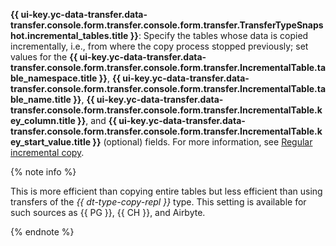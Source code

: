 **{{ ui-key.yc-data-transfer.data-transfer.console.form.transfer.console.form.transfer.TransferTypeSnapshot.incremental_tables.title }}**: Specify the tables whose data is copied incrementally, i.e., from where the copy process stopped previously; set values for the **{{ ui-key.yc-data-transfer.data-transfer.console.form.transfer.console.form.transfer.IncrementalTable.table_namespace.title }}**, **{{ ui-key.yc-data-transfer.data-transfer.console.form.transfer.console.form.transfer.IncrementalTable.table_name.title }}**, **{{ ui-key.yc-data-transfer.data-transfer.console.form.transfer.console.form.transfer.IncrementalTable.key_column.title }}**, and **{{ ui-key.yc-data-transfer.data-transfer.console.form.transfer.console.form.transfer.IncrementalTable.key_start_value.title }}** (optional) fields. For more information, see [Regular incremental copy](../../../data-transfer/concepts/regular-incremental-copy.md).

{% note info %}

This is more efficient than copying entire tables but less efficient than using transfers of the _{{ dt-type-copy-repl }}_ type. This setting is available for such sources as {{ PG }}, {{ CH }}, and Airbyte.

{% endnote %}